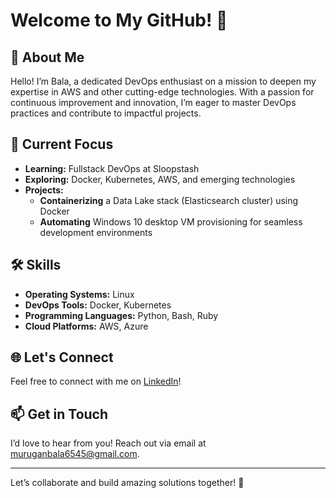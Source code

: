 # Welcome to My GitHub! 👋

## 🚀 About Me
Hello! I’m Bala, a dedicated DevOps enthusiast on a mission to deepen my expertise in AWS and other cutting-edge technologies. With a passion for continuous improvement and innovation, I’m eager to master DevOps practices and contribute to impactful projects.

## 🌟 Current Focus
- **Learning:** Fullstack DevOps at Sloopstash
- **Exploring:** Docker, Kubernetes, AWS, and emerging technologies
- **Projects:**
  - **Containerizing** a Data Lake stack (Elasticsearch cluster) using Docker
  - **Automating** Windows 10 desktop VM provisioning for seamless development environments

## 🛠 Skills
- **Operating Systems:** Linux
- **DevOps Tools:** Docker, Kubernetes
- **Programming Languages:** Python, Bash, Ruby
- **Cloud Platforms:** AWS, Azure

## 🌐 Let's Connect
Feel free to connect with me on [LinkedIn](https://www.linkedin.com/in/balamurugan-subramani-6740b319a/)!

## 📫 Get in Touch
I’d love to hear from you! Reach out via email at [muruganbala6545@gmail.com](mailto:muruganbala6545@gmail.com).

---

Let’s collaborate and build amazing solutions together! 🚀
